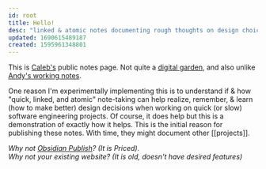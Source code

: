 ```yaml
---
id: root
title: Hello!
desc: "linked & atomic notes documenting rough thoughts on design choice in projects"
updated: 1690615489187
created: 1595961348801
---
```


This is [Caleb's](https://caleb-x0.netlify.app/) public notes page. Not quite a [digital garden](https://github.com/MaggieAppleton/digital-gardeners), and also unlike [Andy's working notes](https://notes.andymatuschak.org/About_these_notes).

One reason I'm experimentally implementing this is to understand if & how "quick, linked, and atomic" note-taking can help realize, remember, & learn (how to make better) design decisions when working on quick (or slow) software engineering projects. Of course, it does help but this is a demonstration of exactly how it helps. This is the initial reason for publishing these notes. With time, they might document other [[projects]].

_Why not [Obsidian Publish](https://obsidian.md/publish)? (It is Priced)._  
_Why not your existing website? (It is old, doesn't have desired features)_
